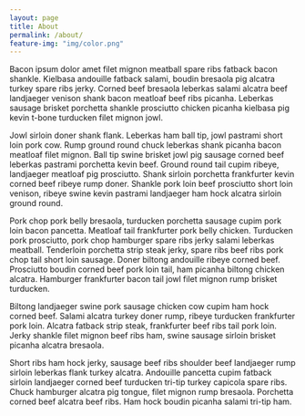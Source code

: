 ```yaml
---
layout: page
title: About
permalink: /about/
feature-img: "img/color.png"
---
```


Bacon ipsum dolor amet filet mignon meatball spare ribs fatback bacon shankle. Kielbasa andouille fatback salami, boudin bresaola pig alcatra turkey spare ribs jerky. Corned beef bresaola leberkas salami alcatra beef landjaeger venison shank bacon meatloaf beef ribs picanha. Leberkas sausage brisket porchetta shankle prosciutto chicken picanha kielbasa pig kevin t-bone turducken filet mignon jowl.

Jowl sirloin doner shank flank. Leberkas ham ball tip, jowl pastrami short loin pork cow. Rump ground round chuck leberkas shank picanha bacon meatloaf filet mignon. Ball tip swine brisket jowl pig sausage corned beef leberkas pastrami porchetta kevin beef. Ground round tail cupim ribeye, landjaeger meatloaf pig prosciutto. Shank sirloin porchetta frankfurter kevin corned beef ribeye rump doner. Shankle pork loin beef prosciutto short loin venison, ribeye swine kevin pastrami landjaeger ham hock alcatra sirloin ground round.

Pork chop pork belly bresaola, turducken porchetta sausage cupim pork loin bacon pancetta. Meatloaf tail frankfurter pork belly chicken. Turducken pork prosciutto, pork chop hamburger spare ribs jerky salami leberkas meatball. Tenderloin porchetta strip steak jerky, spare ribs beef ribs pork chop tail short loin sausage. Doner biltong andouille ribeye corned beef. Prosciutto boudin corned beef pork loin tail, ham picanha biltong chicken alcatra. Hamburger frankfurter bacon tail jowl filet mignon rump brisket turducken.

Biltong landjaeger swine pork sausage chicken cow cupim ham hock corned beef. Salami alcatra turkey doner rump, ribeye turducken frankfurter pork loin. Alcatra fatback strip steak, frankfurter beef ribs tail pork loin. Jerky shankle filet mignon beef ribs ham, swine sausage sirloin brisket picanha alcatra bresaola.

Short ribs ham hock jerky, sausage beef ribs shoulder beef landjaeger rump sirloin leberkas flank turkey alcatra. Andouille pancetta cupim fatback sirloin landjaeger corned beef turducken tri-tip turkey capicola spare ribs. Chuck hamburger alcatra pig tongue, filet mignon rump bresaola. Porchetta corned beef alcatra beef ribs. Ham hock boudin picanha salami tri-tip ham.

<script>
  (function(i,s,o,g,r,a,m){i['GoogleAnalyticsObject']=r;i[r]=i[r]||function(){
  (i[r].q=i[r].q||[]).push(arguments)},i[r].l=1*new Date();a=s.createElement(o),
  m=s.getElementsByTagName(o)[0];a.async=1;a.src=g;m.parentNode.insertBefore(a,m)
  })(window,document,'script','//www.google-analytics.com/analytics.js','ga');

  ga('create', 'UA-69982922-1', 'auto');
  ga('send', 'pageview');

</script>
